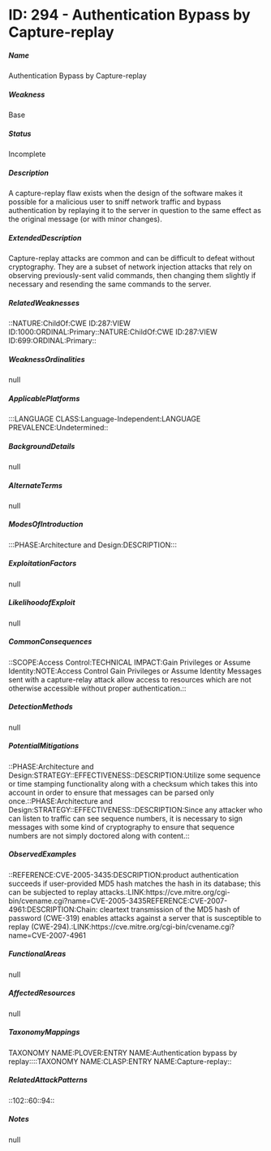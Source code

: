 # ID: 294 - Authentication Bypass by Capture-replay
<h5>Name</h5>Authentication Bypass by Capture-replay
<h5>Weakness</h5>Base
<h5>Status</h5>Incomplete
<h5>Description</h5>A capture-replay flaw exists when the design of the software makes it possible for a malicious user to sniff network traffic and bypass authentication by replaying it to the server in question to the same effect as the original message (or with minor changes).
<h5>ExtendedDescription</h5>Capture-replay attacks are common and can be difficult to defeat without cryptography. They are a subset of network injection attacks that rely on observing previously-sent valid commands, then changing them slightly if necessary and resending the same commands to the server.
<h5>RelatedWeaknesses</h5>::NATURE:ChildOf:CWE ID:287:VIEW ID:1000:ORDINAL:Primary::NATURE:ChildOf:CWE ID:287:VIEW ID:699:ORDINAL:Primary::
<h5>WeaknessOrdinalities</h5>null
<h5>ApplicablePlatforms</h5>:::LANGUAGE CLASS:Language-Independent:LANGUAGE PREVALENCE:Undetermined::
<h5>BackgroundDetails</h5>null
<h5>AlternateTerms</h5>null
<h5>ModesOfIntroduction</h5>:::PHASE:Architecture and Design:DESCRIPTION:::
<h5>ExploitationFactors</h5>null
<h5>LikelihoodofExploit</h5>null
<h5>CommonConsequences</h5>::SCOPE:Access Control:TECHNICAL IMPACT:Gain Privileges or Assume Identity:NOTE:Access Control Gain Privileges or Assume Identity Messages sent with a capture-relay attack allow access to resources which are not otherwise accessible without proper authentication.::
<h5>DetectionMethods</h5>null
<h5>PotentialMitigations</h5>::PHASE:Architecture and Design:STRATEGY::EFFECTIVENESS::DESCRIPTION:Utilize some sequence or time stamping functionality along with a checksum which takes this into account in order to ensure that messages can be parsed only once.::PHASE:Architecture and Design:STRATEGY::EFFECTIVENESS::DESCRIPTION:Since any attacker who can listen to traffic can see sequence numbers, it is necessary to sign messages with some kind of cryptography to ensure that sequence numbers are not simply doctored along with content.::
<h5>ObservedExamples</h5>::REFERENCE:CVE-2005-3435:DESCRIPTION:product authentication succeeds if user-provided MD5 hash matches the hash in its database; this can be subjected to replay attacks.:LINK:https://cve.mitre.org/cgi-bin/cvename.cgi?name=CVE-2005-3435REFERENCE:CVE-2007-4961:DESCRIPTION:Chain: cleartext transmission of the MD5 hash of password (CWE-319) enables attacks against a server that is susceptible to replay (CWE-294).:LINK:https://cve.mitre.org/cgi-bin/cvename.cgi?name=CVE-2007-4961
<h5>FunctionalAreas</h5>null
<h5>AffectedResources</h5>null
<h5>TaxonomyMappings</h5>TAXONOMY NAME:PLOVER:ENTRY NAME:Authentication bypass by replay::::TAXONOMY NAME:CLASP:ENTRY NAME:Capture-replay::
<h5>RelatedAttackPatterns</h5>::102::60::94::
<h5>Notes</h5>null

